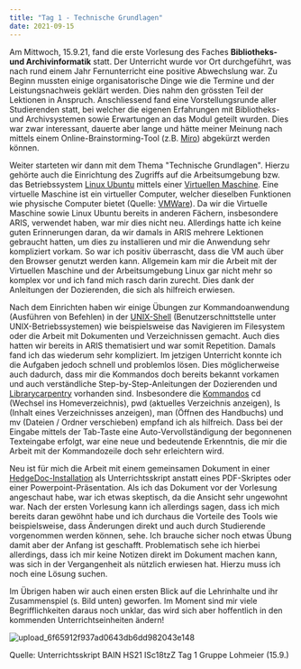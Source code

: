 ```yaml
---
title: "Tag 1 - Technische Grundlagen"
date: 2021-09-15
---
```

Am Mittwoch, 15.9.21, fand die erste Vorlesung des Faches **Bibliotheks- und Archivinformatik** statt. Der Unterricht wurde vor Ort durchgeführt, was nach rund einem Jahr Fernunterricht eine positive Abwechslung war. Zu Beginn mussten einige organisatorische Dinge wie die Termine und der Leistungsnachweis geklärt werden. Dies nahm den grössten Teil der Lektionen in Anspruch. Anschliessend fand eine Vorstellungsrunde aller Studierenden statt, bei welcher die eigenen Erfahrungen mit Bibliotheks- und Archivsystemen sowie Erwartungen an das Modul geteilt wurden. Dies war zwar interessant, dauerte aber lange und hätte meiner Meinung nach mittels einem Online-Brainstorming-Tool (z.B. [Miro](https://miro.com/)) abgekürzt werden können.

Weiter starteten wir dann mit dem Thema "Technische Grundlagen". Hierzu gehörte auch die Einrichtung des Zugriffs auf die Arbeitsumgebung bzw. das Betriebssystem [Linux Ubuntu](https://de.wikipedia.org/wiki/Ubuntu) mittels einer [Virtuellen Maschine](https://de.wikipedia.org/wiki/Virtuelle_Maschine). Eine virtuelle Maschine ist ein virtueller Computer, welcher dieselben Funktionen wie physische Computer  bietet (Quelle: [VMWare](https://www.vmware.com/de/topics/glossary/content/virtual-machine.html)). Da wir die Virtuelle Maschine sowie Linux Ubuntu bereits in anderen Fächern, insbesondere ARIS, verwendet haben, war mir dies nicht neu. Allerdings hatte ich keine guten Erinnerungen daran, da wir damals in ARIS mehrere Lektionen gebraucht hatten, um dies zu installieren und mir die Anwendung sehr kompliziert vorkam. So war ich positiv überrascht, dass die VM auch über den Browser genutzt werden kann. Allgemein kam mir die Arbeit mit der Virtuellen Maschine und der Arbeitsumgebung Linux gar nicht mehr so komplex vor und ich fand mich rasch darin zurecht. Dies dank der Anleitungen der Dozierenden, die sich als hilfreich erwiesen.

Nach dem Einrichten haben wir einige Übungen zur Kommandoanwendung (Ausführen von Befehlen) in der [UNIX-Shell](https://de.wikipedia.org/wiki/Unix-Shell) (Benutzerschnittstelle unter UNIX-Betriebssystemen) wie beispielsweise das Navigieren im Filesystem oder die Arbeit mit Dokumenten und Verzeichnissen gemacht. Auch dies hatten wir bereits in ARIS thematisiert und war somit Repetition. Damals fand ich das wiederum sehr kompliziert. Im jetzigen Unterricht konnte ich die Aufgaben jedoch schnell und problemlos lösen. Dies möglicherweise auch dadurch, dass mir die Kommandos doch bereits bekannt vorkamen und auch verständliche Step-by-Step-Anleitungen der Dozierenden und [Librarycarpentry](https://librarycarpentry.org/) vorhanden sind. Insbesondere die [Kommandos](https://librarycarpentry.org/lc-shell/reference.html) cd (Wechsel ins Homeverzeichnis), pwd (aktuelles Verzeichnis anzeigen), ls (Inhalt eines Verzeichnisses anzeigen), man (Öffnen des Handbuchs) und mv (Dateien / Ordner verschieben) empfand ich als hilfreich. Dass bei der Eingabe mittels der Tab-Taste eine Auto-Vervollständigung der begonnenen Texteingabe erfolgt, war eine neue und bedeutende Erkenntnis, die mir die Arbeit mit der Kommandozeile doch sehr erleichtern wird.

Neu ist für mich die Arbeit mit einem gemeinsamen Dokument in einer [HedgeDoc-Installation](https://pad.gwdg.de/) als Unterrichtsskript anstatt eines PDF-Skriptes oder einer Powerpoint-Präsentation. Als ich das Dokument vor der Vorlesung angeschaut habe, war ich etwas skeptisch, da die Ansicht sehr ungewohnt war. Nach der ersten Vorlesung kann ich allerdings sagen, dass ich mich bereits daran gewöhnt habe und ich durchaus die Vorteile des Tools wie beispielsweise, dass Änderungen direkt und auch durch Studierende vorgenommen werden können, sehe. Ich brauche sicher noch etwas Übung damit aber der Anfang ist geschafft. Problematisch sehe ich hierbei allerdings, dass ich mir keine Notizen direkt im Dokument machen kann, was sich in der Vergangenheit als nützlich erwiesen hat. Hierzu muss ich noch eine Lösung suchen.

Im Übrigen haben wir auch einen ersten Blick auf die Lehrinhalte und ihr Zusammenspiel (s. Bild unten) geworfen. Im Moment sind mir viele Begrifflichkeiten daraus noch unklar, das wird sich aber hoffentlich in den kommenden Unterrichtseinheiten ändern!

![upload_6f65912f937ad0643db6dd982043e148](https://user-images.githubusercontent.com/90821878/151019731-f2a62819-de38-417d-8adc-1051e064a0f5.png)

Quelle: Unterrichtsskript BAIN HS21 ISc18tzZ Tag 1 Gruppe Lohmeier (15.9.)

